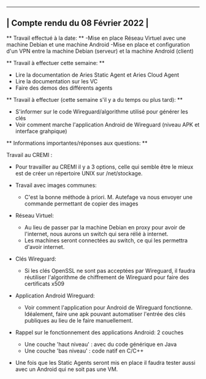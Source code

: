 -------------------------------------
|  Compte rendu du 08 Février 2022  |
-------------------------------------


** Travail effectué à la date: **
	-Mise en place Réseau Virtuel avec une machine Debian et une machine Android
	-Mise en place et configuration d'un VPN entre la machine Debian (serveur) et la machine Android (client)

** Travail à effectuer cette semaine: **
- Lire la documentation de Aries Static Agent et Aries Cloud Agent
- Lire la documentation sur les VC
- Faire des demos des différents agents

** Travail à effectuer (cette semaine s'il y a du temps ou plus tard): **
- S'informer sur le code Wireguard/algorithme utilisé pour générer les clés
- Voir comment marche l'application Android de Wireguard (niveau APK et interface grahpique)

** Informations importantes/réponses aux questions: **

Travail au CREMI :
- Pour travailler au CREMI il y a 3 options, celle qui semble être le mieux est de créer un répertoire UNIX sur /net/stockage. 

- Travail avec images communes:
	- C'est la bonne méthode à priori. M. Autefage va nous envoyer une commande permettant de copier des images

- Réseau Virtuel:
	- Au lieu de passer par la machine Debian en proxy pour avoir de l'internet, nous aurons un switch qui sera rélié à internet. 
	- Les machines seront connectées au switch, ce qui les permettra d'avoir internet. 

- Clés Wireguard:
	- Si les clés OpenSSL ne sont pas acceptées par Wireguard, il faudra réutiliser l'algorithme de chiffrement de Wireguard pour faire des certificats x509

- Application Android Wireguard:
	- Voir comment l'application pour Android de Wireguard fonctionne. Idéalement, faire une apk pouvant automatiser l'entrée
	des clés publiques au lieu de le faire manuellement. 
- Rappel sur le fonctionnement des applications Android: 2 couches
	- Une couche 'haut niveau' : avec du code générique en Java
	- Une couche 'bas niveau' : code natif en C/C++
	
- Une fois que les Static Agents seront mis en place il faudra tester aussi avec un Android qui ne soit pas une VM. 
